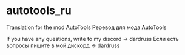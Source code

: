 # autotools_ru
Translation for the mod AutoTools
Pеревод для модa AutoTools

If you have any questions, write to my discord -> dardruss
Eсли есть вопросы пишите в мой дискорд -> dardruss
